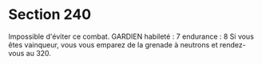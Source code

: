 # Section 240

Impossible d'éviter ce combat. 
GARDIEN habileté : 7 endurance : 8 
Si vous êtes vainqueur, vous vous emparez de la grenade à 
neutrons et rendez-vous au 320.